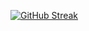 [![GitHub Streak](https://github-readme-streak-stats.herokuapp.com?user=lyhou123)](https://git.io/streak-stats)
